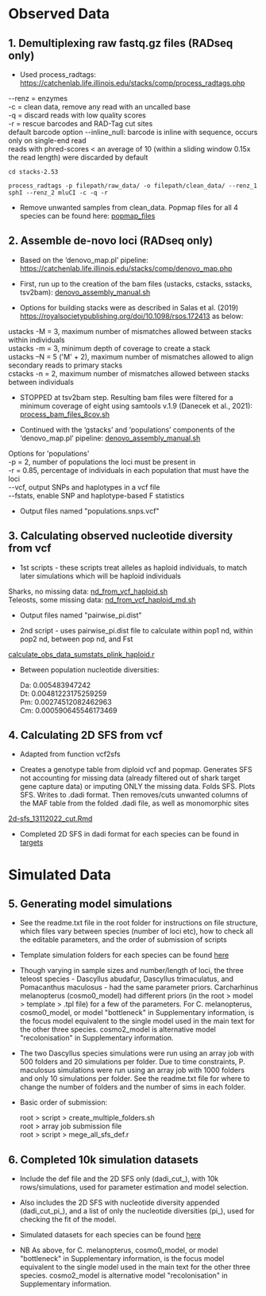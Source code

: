 # Observed Data

## 1. Demultiplexing raw fastq.gz files (RADseq only)

* Used process_radtags: https://catchenlab.life.illinois.edu/stacks/comp/process_radtags.php

--renz = enzymes  
-c = clean data, remove any read with an uncalled base  
-q = discard reads with low quality scores  
-r = rescue barcodes and RAD-Tag cut sites  
default barcode option --inline_null: barcode is inline with sequence, occurs only on single-end read  
reads with phred-scores < an average of 10 (within a sliding window 0.15x the read length) were discarded by default

```
cd stacks-2.53

process_radtags -p filepath/raw_data/ -o filepath/clean_data/ --renz_1 sphI --renz_2 mluCI -c -q -r
```

* Remove unwanted samples from clean_data. Popmap files for all 4 species can be found here: [popmap_files](https://github.com/mae47/Red_Sea_LGM/tree/main/data/popmap_files)

## 2. Assemble de-novo loci (RADseq only)

* Based on the ‘denovo_map.pl’ pipeline: https://catchenlab.life.illinois.edu/stacks/comp/denovo_map.php

* First, run up to the creation of the bam files (ustacks, cstacks, sstacks, tsv2bam): [denovo_assembly_manual.sh](https://github.com/mae47/Red_Sea_LGM/tree/main/Scripts/denovo_assembly_manual.sh)

* Options for building stacks were as described in Salas et al. (2019) https://royalsocietypublishing.org/doi/10.1098/rsos.172413
as below:

ustacks -M = 3, maximum number of mismatches allowed between stacks within individuals  
ustacks -m = 3, minimum depth of coverage to create a stack  
ustacks –N = 5 ('M' + 2), maximum number of mismatches allowed to align secondary reads to primary stacks  
cstacks -n = 2, maximum number of mismatches allowed between stacks between individuals

* STOPPED at tsv2bam step. Resulting bam files were filtered for a minimum coverage of eight using samtools v.1.9 (Danecek et al., 2021): [process_bam_files_8cov.sh](https://github.com/mae47/Red_Sea_LGM/tree/main/Scripts/process_bam_files_8cov.sh)

* Continued with the ‘gstacks’ and ‘populations’ components of the ‘denovo_map.pl’ pipeline: [denovo_assembly_manual.sh](https://github.com/mae47/Red_Sea_LGM/tree/main/Scripts/denovo_assembly_manual.sh)

Options for 'populations'  
-p = 2, number of populations the loci must be present in  
-r = 0.85, percentage of individuals in each population that must have the loci  
--vcf, output SNPs and haplotypes in a vcf file  
--fstats, enable SNP and haplotype-based F statistics

* Output files named "populations.snps.vcf"

## 3. Calculating observed nucleotide diversity from vcf

* 1st scripts -  these scripts treat alleles as haploid individuals, to match later simulations which will be haploid individuals

Sharks, no missing data: [nd_from_vcf_haploid.sh](https://github.com/mae47/Red_Sea_LGM/tree/main/Scripts/nd_from_vcf_haploid.sh)  
Teleosts, some missing data: [nd_from_vcf_haploid_md.sh](https://github.com/mae47/Red_Sea_LGM/tree/main/Scripts/nd_from_vcf_haploid_md.sh)

* Output files named "pairwise_pi.dist"

* 2nd script - uses pairwise_pi.dist file to calculate within pop1 nd, within pop2 nd, between pop nd, and Fst

[calculate_obs_data_sumstats_plink_haploid.r](https://github.com/mae47/Red_Sea_LGM/tree/main/Scripts/calculate_obs_data_sumstats_plink_haploid.r)

* Between population nucleotide diversities:

  Da: 0.005483947242  
  Dt: 0.00481223175259259  
  Pm: 0.00274512082462963  
  Cm: 0.000590645546173469

## 4. Calculating 2D SFS from vcf

* Adapted from function vcf2sfs

* Creates a genotype table from diploid vcf and popmap. Generates SFS not accounting for missing data (already filtered out of shark target gene capture data) or imputing ONLY the missing data. Folds SFS. Plots SFS. Writes to .dadi format. Then removes/cuts unwanted columns of the MAF table from the folded .dadi file, as well as monomorphic sites

[2d-sfs_13112022_cut.Rmd](https://github.com/mae47/Red_Sea_LGM/tree/main/Scripts/2d-sfs_13112022_cut.Rmd)

* Completed 2D SFS in dadi format for each species can be found in [targets](https://github.com/mae47/Red_Sea_LGM/tree/main/data/targets)

# Simulated Data

## 5. Generating model simulations

* See the readme.txt file in the root folder for instructions on file structure, which files vary between species (number of loci etc), how to check all the editable parameters, and the order of submission of scripts

*  Template simulation folders for each species can be found [here](https://github.com/mae47/Red_Sea_LGM/tree/main/Scripts/simulations)

* Though varying in sample sizes and number/length of loci, the three teleost species - Dascyllus abudafur, Dascyllus trimaculatus, and Pomacanthus maculosus - had the same parameter priors. Carcharhinus melanopterus (cosmo0_model) had different priors (in the root > model > template > .tpl file) for a few of the parameters. For C. melanopterus, cosmo0_model, or model "bottleneck" in Supplementary information, is the focus model equivalent to the single model used in the main text for the other three species. cosmo2_model is alternative model "recolonisation" in Supplementary information.

* The two Dascyllus species simulations were run using an array job with 500 folders and 20 simulations per folder. Due to time constraints, P. maculosus simulations were run using an array job with 1000 folders and only 10 simulations per folder. See the readme.txt file for where to change the number of folders and the number of sims in each folder.

* Basic order of submission:

    root > script > create_multiple_folders.sh  
    root > array job submission file  
    root > script > mege_all_sfs_def.r

## 6. Completed 10k simulation datasets

* Include the def file and the 2D SFS only (dadi_cut_), with 10k rows/simulations, used for parameter estimation and model selection.

* Also includes the 2D SFS with nucleotide diversity appended (dadi_cut_pi_), and a list of only the nucleotide diversities (pi_), used for checking the fit of the model.

* Simulated datasets for each species can be found [here](https://github.com/mae47/Red_Sea_LGM/tree/main/data/10k_simulated_datasets)

* NB As above, for C. melanopterus, cosmo0_model, or model "bottleneck" in Supplementary information, is the focus model equivalent to the single model used in the main text for the other three species. cosmo2_model is alternative model "recolonisation" in Supplementary information.



